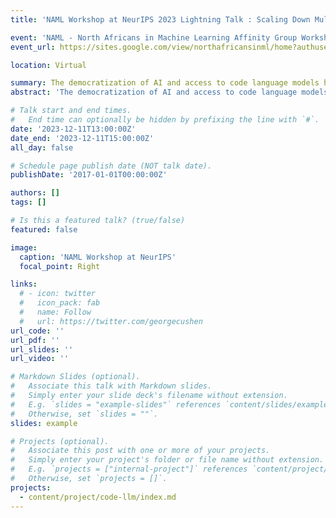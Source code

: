 ```yaml
---
title: 'NAML Workshop at NeurIPS 2023 Lightning Talk : Scaling Down Multilingual Language Models of Code'

event: 'NAML - North Africans in Machine Learning Affinity Group Workshop  NeurIPS 2023'
event_url: https://sites.google.com/view/northafricansinml/home?authuser=0

location: Virtual

summary: The democratization of AI and access to code language models have become pivotal goals in the field of artificial intelligence. Large Language Models (LLMs) have shown exceptional capabilities in code intelligence tasks, but their accessibility remains a challenge due to computational costs and training complexities. This paper addresses these challenges by presenting a comprehensive approach to scaling down Code Intelligence LLMs.
abstract: 'The democratization of AI and access to code language models is a pivotal goals in the field of artificial intelligence. Large Language Models (LLMs) have shown exceptional capabilities in code intelligence tasks, but with a high computational costs. This paper addresses these challenges by presenting a comprehensive approach to scaling down Code Intelligence LLMs. We focus on training smaller code language models, which lowers the computation cost of inference and training. We extend these models to diverse programming languages, enabling code completion tasks across various domains.'

# Talk start and end times.
#   End time can optionally be hidden by prefixing the line with `#`.
date: '2023-12-11T13:00:00Z'
date_end: '2023-12-11T15:00:00Z'
all_day: false

# Schedule page publish date (NOT talk date).
publishDate: '2017-01-01T00:00:00Z'

authors: []
tags: []

# Is this a featured talk? (true/false)
featured: false

image:
  caption: 'NAML Workshop at NeurIPS'
  focal_point: Right

links:
  # - icon: twitter
  #   icon_pack: fab
  #   name: Follow
  #   url: https://twitter.com/georgecushen
url_code: ''
url_pdf: ''
url_slides: ''
url_video: ''

# Markdown Slides (optional).
#   Associate this talk with Markdown slides.
#   Simply enter your slide deck's filename without extension.
#   E.g. `slides = "example-slides"` references `content/slides/example-slides.md`.
#   Otherwise, set `slides = ""`.
slides: example

# Projects (optional).
#   Associate this post with one or more of your projects.
#   Simply enter your project's folder or file name without extension.
#   E.g. `projects = ["internal-project"]` references `content/project/deep-learning/index.md`.
#   Otherwise, set `projects = []`.
projects:
  - content/project/code-llm/index.md
---
```


<!-- {{% callout note %}}
Click on the **Slides** button above to view the built-in slides feature.
{{% /callout %}}

Slides can be added in a few ways:

- **Create** slides using Wowchemy's [_Slides_](https://wowchemy.com/docs/managing-content/#create-slides) feature and link using `slides` parameter in the front matter of the talk file
- **Upload** an existing slide deck to `static/` and link using `url_slides` parameter in the front matter of the talk file
- **Embed** your slides (e.g. Google Slides) or presentation video on this page using [shortcodes](https://wowchemy.com/docs/writing-markdown-latex/).

Further event details, including [page elements](https://wowchemy.com/docs/writing-markdown-latex/) such as image galleries, can be added to the body of this page. -->
